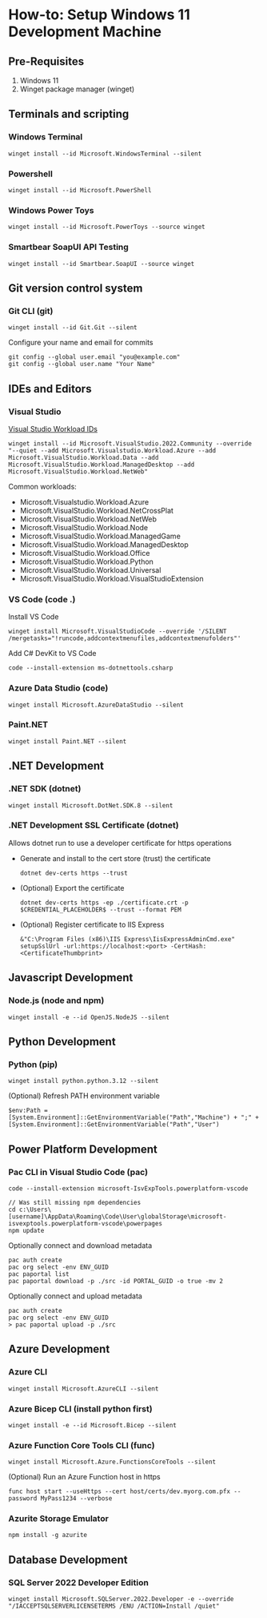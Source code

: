 # How-to: Setup Windows 11 Development Machine
## Pre-Requisites
1. Windows 11
1. Winget package manager (winget)

## Terminals and scripting
### Windows Terminal
```
winget install --id Microsoft.WindowsTerminal --silent
```

### Powershell
```
winget install --id Microsoft.PowerShell
```

### Windows Power Toys
```
winget install --id Microsoft.PowerToys --source winget
```

### Smartbear SoapUI API Testing
```
winget install --id Smartbear.SoapUI --source winget
```

## Git version control system
### Git CLI (git)
```
winget install --id Git.Git --silent
```

Configure your name and email for commits
```
git config --global user.email "you@example.com"
git config --global user.name "Your Name"
```

## IDEs and Editors
### Visual Studio
[Visual Studio Workload IDs](https://learn.microsoft.com/en-us/visualstudio/install/workload-component-id-vs-community?view=vs-2022&preserve-view=true)
```
winget install --id Microsoft.VisualStudio.2022.Community --override "--quiet --add Microsoft.Visualstudio.Workload.Azure --add Microsoft.VisualStudio.Workload.Data --add Microsoft.VisualStudio.Workload.ManagedDesktop --add Microsoft.VisualStudio.Workload.NetWeb"
```
Common workloads:
* Microsoft.Visualstudio.Workload.Azure
* Microsoft.VisualStudio.Workload.NetCrossPlat
* Microsoft.VisualStudio.Workload.NetWeb
* Microsoft.VisualStudio.Workload.Node
* Microsoft.VisualStudio.Workload.ManagedGame
* Microsoft.VisualStudio.Workload.ManagedDesktop 
* Microsoft.VisualStudio.Workload.Office
* Microsoft.VisualStudio.Workload.Python
* Microsoft.VisualStudio.Workload.Universal
* Microsoft.VisualStudio.Workload.VisualStudioExtension

### VS Code (code .)
Install VS Code
```
winget install Microsoft.VisualStudioCode --override '/SILENT /mergetasks="!runcode,addcontextmenufiles,addcontextmenufolders"'
```
Add C# DevKit to VS Code
```
code --install-extension ms-dotnettools.csharp
```



### Azure Data Studio (code)
```
winget install Microsoft.AzureDataStudio --silent
```

### Paint.NET
```
winget install Paint.NET --silent
```

## .NET Development
### .NET SDK (dotnet)
```
winget install Microsoft.DotNet.SDK.8 --silent
```

### .NET Development SSL Certificate (dotnet)
Allows dotnet run to use a developer certificate for https operations
- Generate and install to the cert store (trust) the certificate
    ```
    dotnet dev-certs https --trust
    ```
- (Optional) Export the certificate
    ```
    dotnet dev-certs https -ep ./certificate.crt -p $CREDENTIAL_PLACEHOLDER$ --trust --format PEM
    ```
- (Optional) Register certificate to IIS Express
    ```
    &"C:\Program Files (x86)\IIS Express\IisExpressAdminCmd.exe" setupSslUrl -url:https://localhost:<port> -CertHash:<CertificateThumbprint>
    ```

## Javascript Development
### Node.js (node and npm)
```
winget install -e --id OpenJS.NodeJS --silent
```

## Python Development
### Python (pip)
```
winget install python.python.3.12 --silent
```
(Optional) Refresh PATH environment variable
```
$env:Path = [System.Environment]::GetEnvironmentVariable("Path","Machine") + ";" + [System.Environment]::GetEnvironmentVariable("Path","User")
```

## Power Platform Development
### Pac CLI in Visual Studio Code (pac)
```
code --install-extension microsoft-IsvExpTools.powerplatform-vscode

// Was still missing npm dependencies
cd c:\Users\[username]\AppData\Roaming\Code\User\globalStorage\microsoft-isvexptools.powerplatform-vscode\powerpages
npm update
```
Optionally connect and download metadata
```
pac auth create
pac org select -env ENV_GUID
pac paportal list
pac paportal download -p ./src -id PORTAL_GUID -o true -mv 2
```
Optionally connect and upload metadata
```
pac auth create
pac org select -env ENV_GUID
> pac paportal upload -p ./src
```

## Azure Development
### Azure CLI
```
winget install Microsoft.AzureCLI --silent
```
### Azure Bicep CLI (install python first)
```
winget install -e --id Microsoft.Bicep --silent
```
### Azure Function Core Tools CLI (func)
```
winget install Microsoft.Azure.FunctionsCoreTools --silent
```
(Optional) Run an Azure Function host in https
```
func host start --useHttps --cert host/certs/dev.myorg.com.pfx --password MyPass1234 --verbose
```

### Azurite Storage Emulator
```
npm install -g azurite
```

## Database Development
### SQL Server 2022  Developer Edition
```
winget install Microsoft.SQLServer.2022.Developer -e --override "/IACCEPTSQLSERVERLICENSETERMS /ENU /ACTION=Install /quiet"
```




